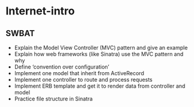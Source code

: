 # Internet-intro 
## SWBAT
- Explain the Model View Controller (MVC) pattern and give an example
- Explain how web frameworks (like Sinatra) use the MVC pattern and why
- Define ‘convention over configuration’
- Implement one model that inherit from ActiveRecord
- Implement one controller to route and process requests
- Implement ERB template and get it to render data from controller and model
- Practice file structure in Sinatra

